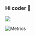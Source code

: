 ### Hi coder 👋

![](https://github-readme-stats.vercel.app/api?username=solido&count_private=true&show_icons=true&theme=radical)


![Metrics](https://metrics.lecoq.io/?template=classic&repositories=1&achievements=1&base=header%2C%20activity%2C%20community%2C%20repositories%2C%20metadata&base.indepth=false&base.hireable=false&base.skip=false&repositories.batch=100&repositories.forks=false&repositories.affiliations=owner&repositories=false&repositories.pinned=4&repositories.starred=0&repositories.random=0&repositories.order=featured%2C%20pinned%2C%20starred%2C%20random&achievements=false&achievements.threshold=C&achievements.secrets=true&achievements.display=detailed&achievements.limit=0&config.timezone=Europe%2FParis)



